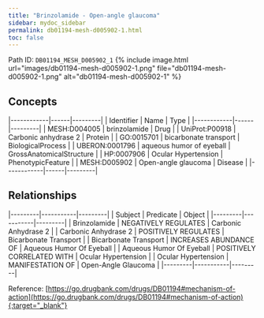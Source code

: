 ```yaml
---
title: "Brinzolamide - Open-angle glaucoma"
sidebar: mydoc_sidebar
permalink: db01194-mesh-d005902-1.html
toc: false 
---
```



Path ID: `DB01194_MESH_D005902_1`
{% include image.html url="images/db01194-mesh-d005902-1.png" file="db01194-mesh-d005902-1.png" alt="db01194-mesh-d005902-1" %}

## Concepts

|------------|------|---------|
| Identifier | Name | Type    |
|------------|------|---------|
| MESH:D004005 | brinzolamide | Drug |
| UniProt:P00918 | Carbonic anhydrase 2 | Protein |
| GO:0015701 | bicarbonate transport | BiologicalProcess |
| UBERON:0001796 | aqueous humor of eyeball | GrossAnatomicalStructure |
| HP:0007906 | Ocular Hypertension | PhenotypicFeature |
| MESH:D005902 | Open-angle glaucoma | Disease |
|------------|------|---------|

## Relationships

|---------|-----------|---------|
| Subject | Predicate | Object  |
|---------|-----------|---------|
| Brinzolamide | NEGATIVELY REGULATES | Carbonic Anhydrase 2 |
| Carbonic Anhydrase 2 | POSITIVELY REGULATES | Bicarbonate Transport |
| Bicarbonate Transport | INCREASES ABUNDANCE OF | Aqueous Humor Of Eyeball |
| Aqueous Humor Of Eyeball | POSITIVELY CORRELATED WITH | Ocular Hypertension |
| Ocular Hypertension | MANIFESTATION OF | Open-Angle Glaucoma |
|---------|-----------|---------|

Reference: [https://go.drugbank.com/drugs/DB01194#mechanism-of-action](https://go.drugbank.com/drugs/DB01194#mechanism-of-action){:target="_blank"}